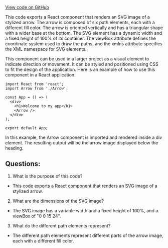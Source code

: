 [View code on GitHub](zoo-labs/zoo/blob/master/ui/src/img/WEthIcon.tsx)

This code exports a React component that renders an SVG image of a stylized arrow. The arrow is composed of six path elements, each with a different fill color. The arrow is oriented vertically and has a triangular shape with a wider base at the bottom. The SVG element has a dynamic width and a fixed height of 100% of its container. The viewBox attribute defines the coordinate system used to draw the paths, and the xmlns attribute specifies the XML namespace for SVG elements.

This component can be used in a larger project as a visual element to indicate direction or movement. It can be styled and positioned using CSS to fit the design of the application. Here is an example of how to use this component in a React application:

```
import React from 'react';
import Arrow from './Arrow';

const App = () => (
  <div>
    <h1>Welcome to my app</h1>
    <Arrow />
  </div>
);

export default App;
```

In this example, the Arrow component is imported and rendered inside a div element. The resulting output will be the arrow image displayed below the heading.
## Questions: 
 1. What is the purpose of this code?
- This code exports a React component that renders an SVG image of a stylized arrow.

2. What are the dimensions of the SVG image?
- The SVG image has a variable width and a fixed height of 100%, and a viewBox of "0 0 15 24".

3. What do the different path elements represent?
- The different path elements represent different parts of the arrow image, each with a different fill color.